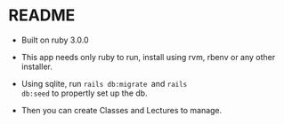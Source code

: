 # README


* Built on ruby 3.0.0 

* This app needs only ruby to run, install using rvm, rbenv or any other installer.

* Using sqlite, run <code>rails db:migrate </code>and <code>rails db:seed</code> to propertly set up the db.

* Then you can create Classes and Lectures to manage.
